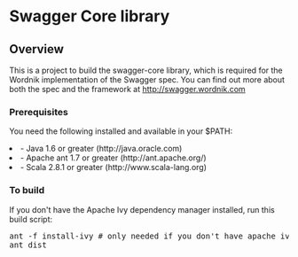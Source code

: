# Swagger Core library

## Overview
This is a project to build the swagger-core library, which is required for the Wordnik 
implementation of the Swagger spec.  You can find out more about both the spec and the
framework at http://swagger.wordnik.com  

### Prerequisites
You need the following installed and available in your $PATH:

<li>- Java 1.6 or greater (http://java.oracle.com)

<li>- Apache ant 1.7 or greater (http://ant.apache.org/)

<li>- Scala 2.8.1 or greater (http://www.scala-lang.org)

### To build
If you don't have the Apache Ivy dependency manager installed, run this build script:

<pre>
ant -f install-ivy # only needed if you don't have apache ivy installed
ant dist
</pre>


